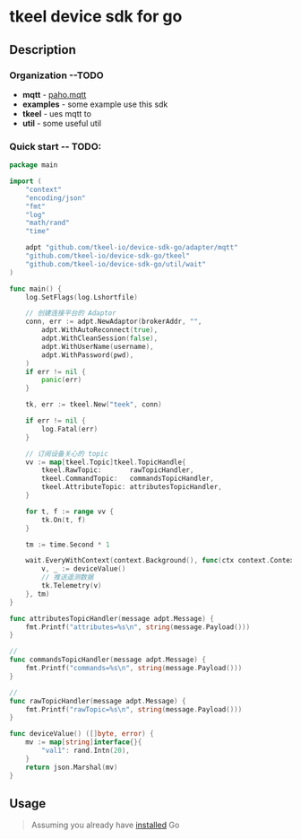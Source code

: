 # tkeel device sdk for go

## Description

### Organization --TODO

- __mqtt__ - [paho.mqtt]()
- __examples__ - some example use this sdk
- __tkeel__ - ues mqtt to 
- __util__ - some useful util

### Quick start -- TODO:


```go
package main

import (
    "context"
    "encoding/json"
    "fmt"
    "log"
    "math/rand"
    "time"

    adpt "github.com/tkeel-io/device-sdk-go/adapter/mqtt"
    "github.com/tkeel-io/device-sdk-go/tkeel"
    "github.com/tkeel-io/device-sdk-go/util/wait"
)

func main() {
    log.SetFlags(log.Lshortfile)

    // 创建连接平台的 Adaptor
    conn, err := adpt.NewAdaptor(brokerAddr, "",
        adpt.WithAutoReconnect(true),
        adpt.WithCleanSession(false),
        adpt.WithUserName(username),
        adpt.WithPassword(pwd),
    )
    if err != nil {
        panic(err)
    }

    tk, err := tkeel.New("teek", conn)

    if err != nil {
        log.Fatal(err)
    }

    // 订阅设备关心的 topic
    vv := map[tkeel.Topic]tkeel.TopicHandle{
        tkeel.RawTopic:       rawTopicHandler,
        tkeel.CommandTopic:   commandsTopicHandler,
        tkeel.AttributeTopic: attributesTopicHandler,
    }

    for t, f := range vv {
        tk.On(t, f)
    }

    tm := time.Second * 1

    wait.EveryWithContext(context.Background(), func(ctx context.Context) {
        v, _ := deviceValue()
        // 推送遥测数据
        tk.Telemetry(v)
    }, tm)
}

func attributesTopicHandler(message adpt.Message) {
    fmt.Printf("attributes=%s\n", string(message.Payload()))
}

//
func commandsTopicHandler(message adpt.Message) {
    fmt.Printf("commands=%s\n", string(message.Payload()))
}

//
func rawTopicHandler(message adpt.Message) {
    fmt.Printf("rawTopic=%s\n", string(message.Payload()))
}

func deviceValue() ([]byte, error) {
    mv := map[string]interface{}{
        "val1": rand.Intn(20),
    }
    return json.Marshal(mv)
}
```



## Usage
> Assuming you already have [installed](https://golang.org/doc/install) Go

